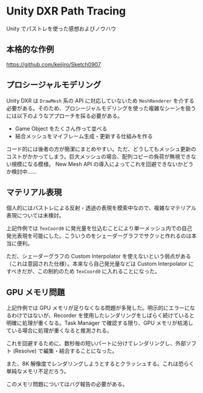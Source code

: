 # Unity DXR Path Tracing

Unity でパストレを使った感想およびノウハウ

## 本格的な作例

https://github.com/keijiro/Sketch0907

## プロシージャルモデリング

Unity DXR は `DrawMesh` 系の API に対応していないため `MeshRenderer` を介する必要がある。そのため、プロシージャルモデリングを使った複雑なシーンを扱うには以下のようなアプローチを採る必要がある。

- Game Object をたくさん作って並べる
- 結合メッシュをマイフレーム生成・更新する仕組みを作る

コード的には後者の方が簡潔にまとめやすい。ただ、どうしてもメッシュ更新のコストがかかってしまう。巨大メッシュの場合、配列コピーの負荷が無視できない規模になる模様。 New Mesh API の導入によってこれを回避できないかどうか検討中……

## マテリアル表現

個人的にはパストレによる反射・透過の表現を模索中なので、複雑なマテリアル表現については未検討。

上記作例では `TexCoord0` に発光量を仕込むことにより単一メッシュ内での自己発光表現を可能にした。こういうのをシェーダーグラフでサクッと作れるのは本当に便利。

ただ、シェーダーグラフの Custom Interpolator を使えないという弱点がある（これは意図された仕様）。本来なら自己発光量などは Custom Interpolator にすべきだが、この制約のため `TexCoord0` に入れることになった。

## GPU メモリ問題

上記作例では GPU メモリが足りなくなる問題が多発した。明示的にエラーになるわけではないが、Recorder を使用したレンダリングをしばらく続けていると明確に処理が重くなる。Task Manager で確認する限り、GPU メモリが枯渇している場合に処理が重くなると推測される。

これを回避するために、数秒毎の短いパートに分けてレンダリングし、外部ソフト (Resolve) で編集・結合することになった。

また、8K 解像度でレンダリングしようとするとクラッシュする。これは恐らく単純なメモリ不足だろう。

このメモリ問題についてはバグ報告の必要がある。
